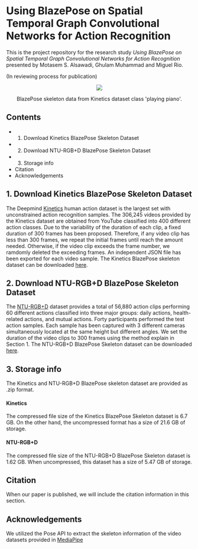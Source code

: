 #  Using BlazePose on Spatial Temporal Graph Convolutional Networks for Action Recognition

This is the project repository for the research study *Using BlazePose on Spatial Temporal Graph Convolutional Networks for Action Recognition* presented by Motasem S. Alsawadi, Ghulam Muhammad and Miguel Rio.

(In reviewing process for publication)

<p align="center">
<img src="https://user-images.githubusercontent.com/52717252/162593347-a8a62eb6-a96a-45fb-bc6c-cc51671dfebe.gif"
</p>
<p align="center">
BlazePose skeleton data from Kinetics dataset class 'playing piano'.
</p>

## Contents
* 1. Download Kinetics BlazePose Skeleton Dataset
* 2. Download NTU-RGB+D BlazePose Skeleton Dataset
* 3. Storage info
* Citation
* Acknowledgements

## 1. Download Kinetics BlazePose Skeleton Dataset

The Deepmind [Kinetics](https://www.deepmind.com/open-source/kinetics) human action dataset is the largest set with unconstrained action recognition samples. 
The 306,245 videos provided by the Kinetics dataset are obtained from YouTube classified into 400 different action classes. Due to the variability of the duration of each clip, a fixed duration of 300 frames has been proposed. Therefore, if any video clip has less than 300 frames, we repeat the initial frames until reach the amount needed. Otherwise, if the video clip exceeds the frame number, we ramdomly deleted the exceeding frames. An independent JSON file has been exported for each video sample. The Kinetics BlazePose skeleton dataset can be downloaded [here](url).

## 2. Download NTU-RGB+D BlazePose Skeleton Dataset
The [NTU-RGB+D](https://rose1.ntu.edu.sg/dataset/actionRecognition/) dataset provides a total of 56,880 action clips performing 60 different actions classified into three major groups: daily actions, health-related actions, and mutual actions. Forty participants performed the test action samples. Each sample has been captured with 3 different cameras simultaneously located at the same height but different angles. We set the duration of the video clips to 300 frames using the method explain in Section 1. The NTU-RGB+D BlazePose Skeleton dataset can be downloaded [here](https://drive.google.com/file/d/1K5nnPiF2-xmtZNwUF3yVvbSlnMf97AY-/view?usp=sharing).

## 3. Storage info
The Kinetics and NTU-RGB+D BlazePose skeleton dataset are provided as .zip format. 

#### Kinetics
The compressed file size of the Kinetics BlazePose Skeleton dataset is 6.7 GB. On the other hand, the uncompressed format has a size of 21.6 GB of storage.

#### NTU-RGB+D
The compressed file size of the NTU-RGB+D BlazePose Skeleton dataset is 1.62 GB. When uncompressed, this dataset has a size of 5.47 GB of storage.

## Citation
When our paper is published, we will include the citation information in this section.

## Acknowledgements
We utilized the Pose API to extract the skeleton information of the video datasets provided in [MediaPipe](https://google.github.io/mediapipe/solutions/pose.html)
